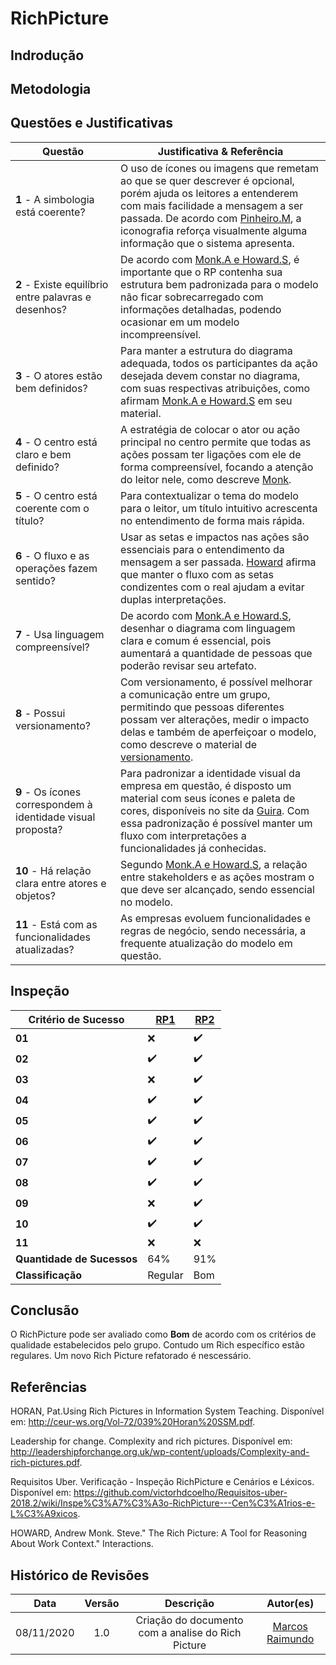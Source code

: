 # RichPicture

## Indrodução

## Metodologia

## Questões e Justificativas

| Questão |Justificativa & Referência |
|--|--|
| **1** - A simbologia está coerente? | O uso de ícones ou imagens que remetam ao que se quer descrever é opcional, porém ajuda os leitores a entenderem com mais facilidade a mensagem a ser passada. De acordo com [Pinheiro.M](http://www.fmemoria.com.br/entrevistas/entrevista_icones.pdf), a iconografia reforça visualmente alguma informação que o sistema apresenta. |
| **2** - Existe equilíbrio entre palavras e desenhos?|   De acordo com [Monk.A e Howard.S](https://dl.acm.org/citation.cfm?id=274434), é importante que o RP contenha sua estrutura bem padronizada para o modelo não ficar sobrecarregado com informações detalhadas, podendo ocasionar em um modelo incompreensível. |
| **3** - O atores estão bem definidos? | Para manter a estrutura do diagrama adequada, todos os participantes da ação desejada devem constar no diagrama, com suas respectivas atribuições, como afirmam [Monk.A e Howard.S](https://dl.acm.org/citation.cfm?id=274434) em seu material.  |
| **4** - O centro está claro e bem definido?| A estratégia de colocar o ator ou ação principal no centro permite que todas as ações possam ter ligações com ele de forma compreensível, focando a atenção do leitor nele, como descreve [Monk](https://dl.acm.org/citation.cfm?id=274434). |
| **5** - O centro está coerente com o título?| Para contextualizar o tema do modelo para o leitor, um título intuitivo acrescenta no entendimento de forma mais rápida. |
| **6** - O fluxo e as operações fazem sentido?| Usar as setas e impactos nas ações são essenciais para o entendimento da mensagem a ser passada. [Howard](https://dl.acm.org/citation.cfm?id=274434) afirma que manter o fluxo com as setas condizentes com o real ajudam a evitar duplas interpretações. |
| **7** - Usa linguagem compreensível?| De acordo com [Monk.A e Howard.S](https://dl.acm.org/citation.cfm?id=274434), desenhar o diagrama com linguagem clara e comum é essencial, pois aumentará a quantidade de pessoas que poderão revisar seu artefato. |
| **8** - Possui versionamento?| Com versionamento, é possível melhorar a comunicação entre um grupo, permitindo que pessoas diferentes possam ver alterações, medir o impacto delas e também de aperfeiçoar o modelo, como descreve o material de [versionamento](http://gnmd.webgrupos.com.br/arquivo_downloads/Apresenta__oSVN.pdf). |
| **9** - Os ícones correspondem à identidade visual proposta?| Para padronizar a identidade visual da empresa em questão, é disposto um material com seus ícones e paleta de cores, disponíveis no site da [Guira](https://guira.com.br/icons-illustrations-for-guiabolso). Com essa padronização é possível manter um fluxo com interpretações a funcionalidades já conhecidas.  |
| **10** - Há relação clara entre atores e objetos?| Segundo [Monk.A e Howard.S](https://dl.acm.org/citation.cfm?id=274434), a relação entre stakeholders e as ações mostram o que deve ser alcançado, sendo essencial no modelo. |
| **11** - Está com as funcionalidades atualizadas?| As empresas evoluem funcionalidades e regras de negócio, sendo necessária, a frequente atualização do modelo em questão. |

## Inspeção

| Critério de Sucesso | [RP1](../preRastreabilidade/richPicture.md) | [RP2](../preRastreabilidade/richPicture.md) |
| -- | -- | -- |
| **01** | :x: | :heavy_check_mark: |
| **02** | :heavy_check_mark: | :heavy_check_mark: |
| **03** | :x: | :heavy_check_mark: |
| **04** | :heavy_check_mark: | :heavy_check_mark: |
| **05** | :heavy_check_mark: | :heavy_check_mark: |
| **06** | :heavy_check_mark: | :heavy_check_mark: |
| **07** | :heavy_check_mark: | :heavy_check_mark: |
| **08** | :heavy_check_mark: | :heavy_check_mark: |
| **09** | :x: | :heavy_check_mark: |
| **10** | :heavy_check_mark: | :heavy_check_mark: |
| **11** | :x: | :x: |
| **Quantidade de Sucessos** | 64% | 91% |
| **Classificação** |  Regular | Bom |

## Conclusão

O RichPicture pode ser avaliado como **Bom** de acordo com os critérios de qualidade estabelecidos pelo grupo. Contudo um Rich específico estão regulares. Um novo Rich Picture refatorado é nescessário. 

## Referências
HORAN, Pat.Using Rich Pictures in Information System Teaching. Disponível em: http://ceur-ws.org/Vol-72/039%20Horan%20SSM.pdf. 

Leadership for change. Complexity and rich pictures. Disponível em: <http://leadershipforchange.org.uk/wp-content/uploads/Complexity-and-rich-pictures.pdf>. 

Requisitos Uber. Verificação - Inspeção RichPicture e Cenários e Léxicos. Disponível em: <https://github.com/victorhdcoelho/Requisitos-uber-2018.2/wiki/Inspe%C3%A7%C3%A3o-RichPicture---Cen%C3%A1rios-e-L%C3%A9xicos>.

HOWARD, Andrew Monk. Steve." The Rich Picture: A Tool for Reasoning About Work Context." Interactions.

## Histórico de Revisões

|    Data    | Versão |        Descrição         |                                               Autor(es)                                                |
| :--------: | :----: | :----------------------: | :----------------------------------------------------------------------------------------------------: |
| 08/11/2020 |  1.0   | Criação do documento com a analise do Rich Picture | [Marcos Raimundo](https://github.com/MarcosFloresta)|
